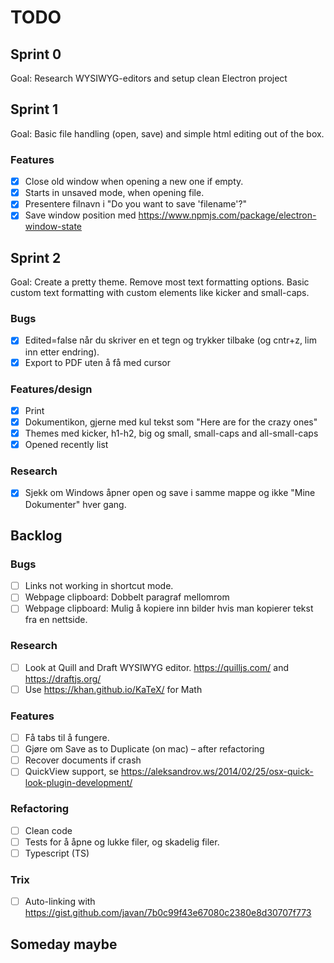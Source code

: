 
TODO
====

Sprint 0
--------

Goal: Research WYSIWYG-editors and setup clean Electron project

Sprint 1
--------

Goal: Basic file handling (open, save) and simple html editing out of the box.

### Features

- [x] Close old window when opening a new one if empty.
- [x] Starts in unsaved mode, when opening file.
- [x] Presentere filnavn i "Do you want to save 'filename'?"
- [x] Save window position med https://www.npmjs.com/package/electron-window-state

Sprint 2
--------

Goal: Create a pretty theme. Remove most text formatting options. Basic custom text formatting with custom elements like kicker and small-caps.

### Bugs

- [x] Edited=false når du skriver en et tegn og trykker tilbake (og cntr+z, lim inn etter endring). 
- [x] Export to PDF uten å få med cursor

### Features/design

- [x] Print
- [x] Dokumentikon, gjerne med kul tekst som "Here are for the crazy ones"
- [x] Themes med kicker, h1-h2, big og small, small-caps and all-small-caps
- [x] Opened recently list

### Research

- [x] Sjekk om Windows åpner open og save i samme mappe og ikke "Mine Dokumenter" hver gang.


Backlog
-------

### Bugs
- [ ] Links not working in shortcut mode.
- [ ] Webpage clipboard: Dobbelt paragraf mellomrom
- [ ] Webpage clipboard: Mulig å kopiere inn bilder hvis man kopierer tekst fra en nettside.

### Research
- [ ] Look at Quill and Draft WYSIWYG editor. https://quilljs.com/ and https://draftjs.org/
- [ ] Use https://khan.github.io/KaTeX/ for Math

### Features
- [ ] Få tabs til å fungere.
- [ ] Gjøre om Save as to Duplicate (on mac) – after refactoring
- [ ] Recover documents if crash
- [ ] QuickView support, se https://aleksandrov.ws/2014/02/25/osx-quick-look-plugin-development/

### Refactoring
- [ ] Clean code
- [ ] Tests for å åpne og lukke filer, og skadelig filer.
- [ ] Typescript (TS)

### Trix
- [ ] Auto-linking with https://gist.github.com/javan/7b0c99f43e67080c2380e8d30707f773 

Someday maybe
-------------

